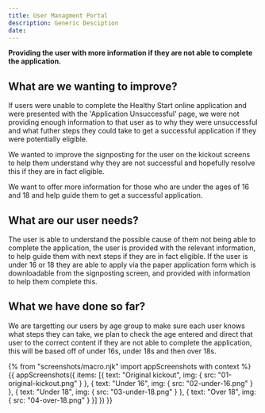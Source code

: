 ```yaml
---
title: User Managment Portal
description: Generic Desciption
date: 
---
```

        
**Providing the user with more information if they are not able to complete the application.**

## What are we wanting to improve?
If users were unable to complete the Healthy Start online application and were presented with the 'Application Unsuccessful' page, we were not providing enough information to that user as to why they were unsuccessful and what futher steps they could take to get a successful application if they were potentially eligible.

We wanted to improve the signposting for the user on the kickout screens to help them understand why they are not successful and hopefully resolve this if they are in fact eligible.

We want to offer more information for those who are under the ages of 16 and 18 and help guide them to get a successful application.

## What are our user needs?
The user is able to understand the possible cause of them not being able to complete the application, the user is provided with the relevant information, to help guide them with next steps if they are in fact eligible. If the user is under 16 or 18 they are able to apply via the paper application form which is downloadable from the signposting screen, and provided with information to help them complete this. 

## What we have done so far?
We are targetting our users by age group to make sure each user knows what steps they can take, we plan to check the age entered and direct that user to the correct content if they are not able to complete the application, this will be based off of under 16s, under 18s and then over 18s.

{% from "screenshots/macro.njk" import appScreenshots with context %}
{{ appScreenshots({
  items: [{
      text: "Original kickout",
      img: { src: "01-original-kickout.png" }
    }, {
      text: "Under 16",
      img: { src: "02-under-16.png" }
    }, {
      text: "Under 18",
      img: { src: "03-under-18.png" }
    }, {
      text: "Over 18",
      img: { src: "04-over-18.png" }
    }]
}) }}

        
        
